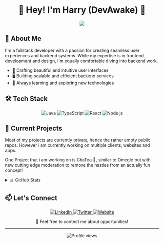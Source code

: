 <h1 align="center">👋 Hey! I'm Harry (DevAwake) 🚀</h1>

<p align="center">
  <img src="https://readme-typing-svg.herokuapp.com?lines=Fullstack+Developer;Frontend+Specialist;UI/UX+Enthusiast;Always+Learning&center=true&width=380&height=45">
</p>

## 💫 About Me

I'm a fullstack developer with a passion for creating seamless user experiences and backend systems. While my expertise is in frontend development and design, I'm equally comfortable diving into backend work.

- 🎨 Crafting beautiful and intuitive user interfaces
- 🖥️ Building scalable and efficient backend services
- 🚀 Always learning and exploring new technologies

## 🛠️ Tech Stack

<p align="center">
  <img src="https://img.shields.io/badge/java-%23ED8B00.svg?style=for-the-badge&logo=java&logoColor=white" alt="Java">
  <img src="https://img.shields.io/badge/typescript-%23007ACC.svg?style=for-the-badge&logo=typescript&logoColor=white" alt="TypeScript">
  <img src="https://img.shields.io/badge/react-%2320232a.svg?style=for-the-badge&logo=react&logoColor=%2361DAFB" alt="React">
  <img src="https://img.shields.io/badge/node.js-6DA55F?style=for-the-badge&logo=node.js&logoColor=white" alt="Node.js">
</p>

## 🔭 Current Projects

Most of my projects are currently private, hence the rather empty public repos. However i am currently working on multiple clients, websites and apps.

One Project that i am working on is ChaTea 🍵, similar to Omegle but with new cutting edge moderation to remove the nasties from an actually fun concept!

<details>
  <summary>📊 GitHub Stats</summary>
  <br>
  <img src="https://github-readme-stats.vercel.app/api?username=YourGitHubUsername&show_icons=true&theme=radical" alt="GitHub Stats">
  <img src="https://github-readme-streak-stats.herokuapp.com/?user=YourGitHubUsername&theme=radical" alt="GitHub Streak">
</details>

## 📫 Let's Connect

<p align="center">
  <a href="https://www.linkedin.com/in/harry-harris-a79164289/">
    <img src="https://img.shields.io/badge/linkedin-%230077B5.svg?style=for-the-badge&logo=linkedin&logoColor=white" alt="LinkedIn">
  </a>
  <a href="https://x.com/DevAwakeYT">
    <img src="https://img.shields.io/badge/Twitter-%231DA1F2.svg?style=for-the-badge&logo=Twitter&logoColor=white" alt="Twitter">
  </a>
  <a href="https://devawake.com">
    <img src="https://img.shields.io/badge/Website-%23000000.svg?style=for-the-badge&logo=About.me&logoColor=white" alt="Website">
  </a>
</p>

<p align="center">💼 Feel free to contect me about opportunities!</p>

---

<p align="center">
  <img src="https://komarev.com/ghpvc/?username=YourGitHubUsername&label=Profile%20views&color=0e75b6&style=flat" alt="Profile views">
</p>
